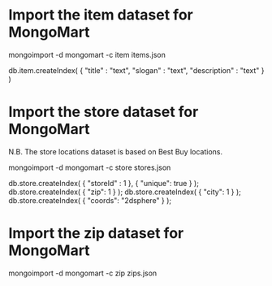 Import the item dataset for MongoMart
=====================================

mongoimport -d mongomart -c item items.json

db.item.createIndex( { "title" : "text", "slogan" : "text", "description" : "text" } )

Import the store dataset for MongoMart
=====================================
N.B. The store locations dataset is based on Best Buy locations.

mongoimport -d mongomart -c store stores.json

db.store.createIndex( { "storeId" : 1 }, { "unique": true } );
db.store.createIndex( { "zip": 1 } );
db.store.createIndex( { "city": 1 } );
db.store.createIndex( { "coords": "2dsphere" } );

Import the zip dataset for MongoMart
=====================================

mongoimport -d mongomart -c zip zips.json
